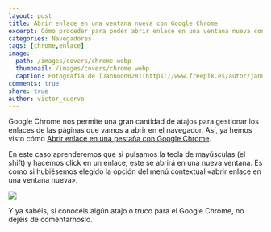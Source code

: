 ```yaml
---
layout: post
title: Abrir enlace en una ventana nueva con Google Chrome
excerpt: Cómo proceder para poder abrir enlace en una ventana nueva con Google Chrome
categories: Navegadores
tags: [chrome,enlace]
image:
  path: /images/covers/chrome.webp
  thumbnail: /images/covers/chrome.webp
  caption: Fotografía de [Jannoon028](https://www.freepik.es/autor/jannoon028)
comments: true
share: true
author: victor_cuervo
---
```


Google Chrome nos permite una gran cantidad de atajos para gestionar los enlaces de las páginas que vamos a abrir en el navegador. Así, ya hemos visto cómo [Abrir enlace en una pestaña con Google Chrome](https://www.ayudaenlaweb.com/navegadores/abrir-enlace-en-una-pestana-con-google-chrome/).


En este caso aprenderemos que si pulsamos la tecla de mayúsculas (el shift) y hacemos click en un enlace, este se abrirá en una nueva ventana. Es como si hubiésemos elegido la opción del menú contextual «abrir enlace en una ventana nueva».


![](https://www.ayudaenlaweb.com/wp-content/uploads/2009/12/mayusculas-click.png)


Y ya sabéis, si conocéis algún atajo o truco para el Google Chrome, no dejéis de coméntarnoslo.

